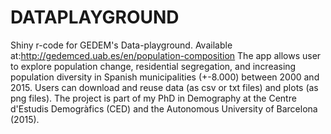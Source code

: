 # DATAPLAYGROUND
Shiny r-code for GEDEM's Data-playground. Available at:http://gedemced.uab.es/en/population-composition
The app allows user to explore population change, residential segregation, and increasing population diversity in Spanish municipalities (+-8.000) between 2000 and 2015. Users can download and reuse data (as csv or txt files) and plots (as png files). 
The project is part of my PhD in Demography at the Centre d'Estudis Demogràfics (CED) and the Autonomous University of Barcelona (2015). 
